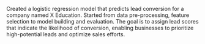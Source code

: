 Created a logistic regression model that predicts lead conversion for a company named X Education. Started from data pre-processing, feature selection to model building and evaluation. The goal is to assign lead scores that indicate the likelihood of conversion, enabling businesses to prioritize high-potential leads and optimize sales efforts.